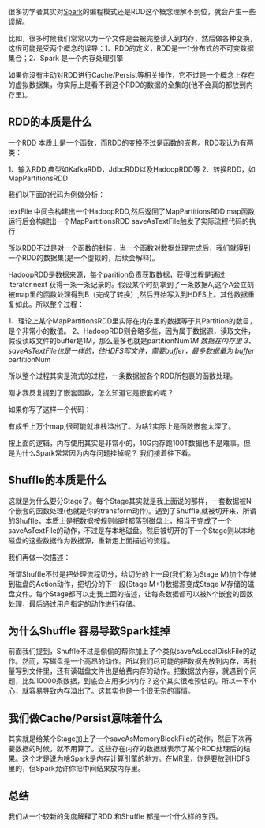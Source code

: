很多初学者其实对[Spark](http://www.iteblog.com/archives/tag/spark)的编程模式还是RDD这个概念理解不到位，就会产生一些误解。

比如，很多时候我们常常以为一个文件是会被完整读入到内存，然后做各种变换，这很可能是受两个概念的误导：1、RDD的定义，RDD是一个分布式的不可变数据集合；2、Spark 是一个内存处理引擎

如果你没有主动对RDD进行Cache/Persist等相关操作，它不过是一个概念上存在的虚拟数据集，你实际上是看不到这个RDD的数据的全集的(他不会真的都放到内存里)。

## RDD的本质是什么

一个RDD 本质上是一个函数，而RDD的变换不过是函数的嵌套。RDD我认为有两类：

1、输入RDD,典型如KafkaRDD，JdbcRDD以及HadoopRDD等
2、转换RDD，如MapPartitionsRDD

我们以下面的代码为例做分析：

textFile 中间会构建出一个HadoopRDD,然后返回了MapPartitionsRDD
map函数运行后会构建出一个MapPartitionsRDD
saveAsTextFile触发了实际流程代码的执行

所以RDD不过是对一个函数的封装，当一个函数对数据处理完成后，我们就得到一个RDD的数据集(是一个虚拟的，后续会解释)。

HadoopRDD是数据来源，每个parition负责获取数据，获得过程是通过iterator.next 获得一条一条记录的。假设某个时刻拿到了一条数据A,这个A会立刻被map里的函数处理得到B（完成了转换）,然后开始写入到HDFS上。其他数据重复如此。所以整个过程：

1、理论上某个MapPartitionsRDD里实际在内存里的数据等于其Partition的数目，是个非常小的数值。
2、HadoopRDD则会略多些，因为属于数据源，读取文件，假设读取文件的buffer是1M，那么最多也就是partitionNum*1M 数据在内存里
3、saveAsTextFile也是一样的，往HDFS写文件，需要buffer，最多数据量为 buffer* partitionNum

所以整个过程其实是流式的过程，一条数据被各个RDD所包裹的函数处理。

刚才我反复提到了嵌套函数，怎么知道它是嵌套的呢？

如果你写了这样一个代码：

有成千上万个map,很可能就堆栈溢出了。为啥?实际上是函数嵌套太深了。

按上面的逻辑，内存使用其实是非常小的，10G内存跑100T数据也不是难事。但是为什么Spark常常因为内存问题挂掉呢？ 我们接着往下看。

## Shuffle的本质是什么

这就是为什么要分Stage了。每个Stage其实就是我上面说的那样，一套数据被N个嵌套的函数处理(也就是你的transform动作)。遇到了Shuffle,就被切开来，所谓的Shuffle，本质上是把数据按规则临时都落到磁盘上，相当于完成了一个saveAsTextFile的动作，不过是存本地磁盘。然后被切开的下一个Stage则以本地磁盘的这些数据作为数据源，重新走上面描述的流程。

我们再做一次描述：

所谓Shuffle不过是把处理流程切分，给切分的上一段(我们称为Stage M)加个存储到磁盘的Action动作，把切分的下一段(Stage M+1)数据源变成Stage M存储的磁盘文件。每个Stage都可以走我上面的描述，让每条数据都可以被N个嵌套的函数处理，最后通过用户指定的动作进行存储。

## 为什么Shuffle 容易导致Spark挂掉

前面我们提到，Shuffle不过是偷偷的帮你加上了个类似saveAsLocalDiskFile的动作。然而，写磁盘是一个高昂的动作。所以我们尽可能的把数据先放到内存，再批量写到文件里，还有读磁盘文件也是给费内存的动作。把数据放内存，就遇到个问题，比如10000条数据，到底会占用多少内存？这个其实很难预估的。所以一不小心，就容易导致内存溢出了。这其实也是一个很无奈的事情。

## 我们做Cache/Persist意味着什么

其实就是给某个Stage加上了一个saveAsMemoryBlockFile的动作，然后下次再要数据的时候，就不用算了。这些存在内存的数据就表示了某个RDD处理后的结果。这个才是说为啥Spark是内存计算引擎的地方。在MR里，你是要放到HDFS里的，但Spark允许你把中间结果放内存里。

## 总结

我们从一个较新的角度解释了RDD 和Shuffle 都是一个什么样的东西。